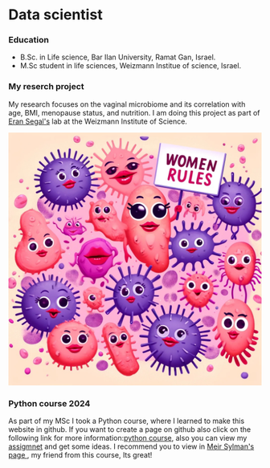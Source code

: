 
# Data scientist 



### Education
- B.Sc. in Life science, Bar Ilan University, Ramat Gan, Israel.
- M.Sc student in life sciences, Weizmann Institue of science, Israel.

### My reserch project
My research focuses on the vaginal microbiome and its correlation with age, BMI, menopause status, and nutrition.
I am doing this project as part of [Eran Segal's](https://www.weizmann.ac.il/math/segal/) lab at the Weizmann Institute of Science. 

![](microbiom.jpg)

### Python course 2024
As part of my MSc I took a Python course, where I learned to make this website in github.
If you want to create a page on github also click on the following link for more information:[python course](/python), also you can view my [assigmnet](https://github.com/HadarKlimovski/HadarsAssignments/tree/main) and get some ideas.
I recommend you to view in [Meir Sylman's page ](https://meirsylman.github.io/), my friend from this course, Its great!

